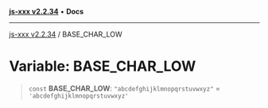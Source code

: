 [**js-xxx v2.2.34**](../README.md) • **Docs**

***

[js-xxx v2.2.34](../README.md) / BASE\_CHAR\_LOW

# Variable: BASE\_CHAR\_LOW

> `const` **BASE\_CHAR\_LOW**: `"abcdefghijklmnopqrstuvwxyz"` = `'abcdefghijklmnopqrstuvwxyz'`
